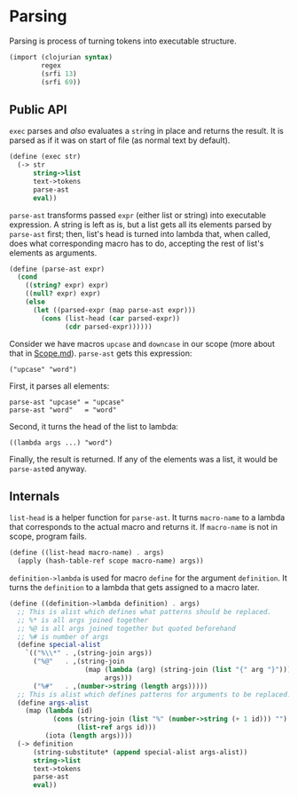 # Parsing

Parsing is process of turning tokens into executable structure.

```scheme
(import (clojurian syntax)
        regex
        (srfi 13)
        (srfi 69))
```

## Public API

`exec` parses and *also* evaluates a `str`ing in place and returns the result. It is parsed as if it was on start of file (as normal text by default).

```scheme
(define (exec str)
  (-> str
      string->list
      text->tokens
      parse-ast
      eval))
```

`parse-ast` transforms passed `expr` (either list or string) into executable expression. A string is left as is, but a list gets all its elements parsed by `parse-ast` first; then, list's head is turned into lambda that, when called, does what corresponding macro has to do, accepting the rest of list's elements as arguments.

```scheme
(define (parse-ast expr)
  (cond
    ((string? expr) expr)
    ((null? expr) expr)
    (else
      (let ((parsed-expr (map parse-ast expr)))
        (cons (list-head (car parsed-expr))
              (cdr parsed-expr))))))
```

Consider we have macros `upcase` and `downcase` in our scope (more about that in [Scope.md](Scope.md)). `parse-ast` gets this expression:

    ("upcase" "word")

First, it parses all elements:

    parse-ast "upcase" = "upcase"
    parse-ast "word"   = "word"

Second, it turns the head of the list to lambda:

    ((lambda args ...) "word")

Finally, the result is returned. If any of the elements was a list, it would be `parse-ast`ed anyway.

## Internals

`list-head` is a helper function for `parse-ast`. It turns `macro-name` to a lambda that corresponds to the actual macro and returns it. If `macro-name` is not in scope, program fails.

```scheme
(define ((list-head macro-name) . args)
  (apply (hash-table-ref scope macro-name) args))
```

`definition->lambda` is used for macro `define` for the argument `definition`. It turns the `definition` to a lambda that gets assigned to a macro later.

```scheme
(define ((definition->lambda definition) . args)
  ;; This is alist which defines what patterns should be replaced.
  ;; %* is all args joined together
  ;; %@ is all args joined together but quoted beforehand
  ;; %# is number of args
  (define special-alist
    `(("%\\*" . ,(string-join args))
      ("%@"   . ,(string-join
                   (map (lambda (arg) (string-join (list "{" arg "}")))
                        args)))
      ("%#"   . ,(number->string (length args)))))
  ;; This is alist which defines patterns for arguments to be replaced.
  (define args-alist
    (map (lambda (id)
           (cons (string-join (list "%" (number->string (+ 1 id))) "")
                 (list-ref args id)))
         (iota (length args))))
  (-> definition
      (string-substitute* (append special-alist args-alist))
      string->list
      text->tokens
      parse-ast
      eval))
```


